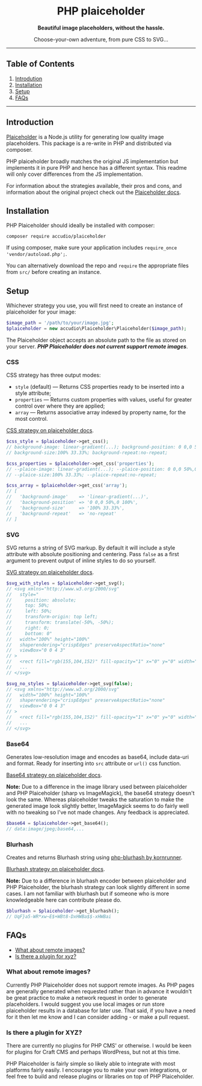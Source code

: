 <h1 align="center">
  PHP plaiceholder
</h1>

<p align="center">
  <strong>Beautiful image placeholders, without the hassle.</strong>
</p>
<p align="center">
  Choose-your-own adventure, from pure CSS to SVG…
</p>

---

## Table of Contents

1. [Introdution](#introduction)
1. [Installation](#installation)
1. [Setup](#setup)
1. [FAQs](#faqs)

---

## Introduction

[Plaiceholder](https://plaiceholder.co/) is a Node.js utility for generating low quality image placeholders. This package is a re-write in PHP and distributed via composer.

PHP plaiceholder broadly matches the original JS implementation but implements it in pure PHP and hence has a different syntax. This readme will only cover differences from the JS implementation.

For information about the strategies available, their pros and cons, and information about the original project check out the [Plaiceholder docs](https://plaiceholder.co/docs).


## Installation

PHP Plaiceholder should ideally be installed with composer:

```
composer require accudio/plaiceholder
```

If using composer, make sure your application includes `require_once 'vendor/autoload.php';`.

You can alternatively download the repo and `require` the appropriate files from `src/` before creating an instance.


## Setup

Whichever strategy you use, you will first need to create an instance of plaiceholder for your image:

```php
$image_path = '/path/to/your/image.jpg';
$plaiceholder = new accudio\Plaiceholder\Plaiceholder($image_path);
```

The Plaiceholder object accepts an absolute path to the file as stored on your server. ***PHP Plaiceholder does not current support remote images***.

### CSS

CSS strategy has three output modes:

- `style` (default) &mdash; Returns CSS properties ready to be inserted into a style attribute;
- `properties` &mdash; Returns custom properties with values, useful for greater control over where they are applied;
- `array` &mdash; Returns associative array indexed by property name, for the most control.

[CSS strategy on plaiceholder docs](https://plaiceholder.co/docs/usage#css).

```php
$css_style = $plaiceholder->get_css();
// background-image: linear-gradient(...); background-position: 0 0,0 50%,0 100%;
// background-size:100% 33.33%; background-repeat:no-repeat;

$css_properties = $plaiceholder->get_css('properties');
// --plaice-image: linear-gradient(...); --plaice-position: 0 0,0 50%,0 100%;
// --plaice-size:100% 33.33%; --plaice-repeat:no-repeat;

$css_array = $plaiceholder->get_css('array');
// [
//   'background-image'    => 'linear-gradient(...)',
//   'background-position' => '0 0,0 50%,0 100%',
//   'background-size'     => '100% 33.33%',
//   'background-repeat'   => 'no-repeat'
// ]
```

### SVG

SVG returns a string of SVG markup. By default it will include a style attribute with absolute positioning and centering. Pass `false` as a first argument to prevent output of inline styles to do so yourself.

[SVG strategy on plaiceholder docs](https://plaiceholder.co/docs/usage#svg).

```php
$svg_with_styles = $plaiceholder->get_svg();
// <svg xmlns="http://www.w3.org/2000/svg"
//   style="
//     position: absolute;
//     top: 50%;
//     left: 50%;
//     transform-origin: top left;
//     transform: translate(-50%, -50%);
//     right: 0;
//     bottom: 0"
//   width="100%" height="100%"
//   shaperendering="crispEdges" preserveAspectRatio="none"
//   viewBox="0 0 4 3"
// >
//   <rect fill="rgb(155,104,152)" fill-opacity="1" x="0" y="0" width="1" height="1">
//   ...
// </svg>

$svg_no_styles = $plaiceholder->get_svg(false);
// <svg xmlns="http://www.w3.org/2000/svg"
//   width="100%" height="100%"
//   shaperendering="crispEdges" preserveAspectRatio="none"
//   viewBox="0 0 4 3"
// >
//   <rect fill="rgb(155,104,152)" fill-opacity="1" x="0" y="0" width="1" height="1">
//   ...
// </svg>
```

### Base64

Generates low-resolution image and encodes as base64, include data-uri and format. Ready for inserting into `src` attribute or `url()` css function.

[Base64 strategy on plaiceholder docs](https://plaiceholder.co/docs/usage#base64).

**Note:** Due to a difference in the image library used between plaiceholder and PHP Plaiceholder (sharp vs ImageMagick), the base64 strategy doesn't look the same. Whereas plaiceholder tweaks the saturation to make the generated image look slightly better, ImageMagick seems to do fairly well with no tweaking so I've not made changes. Any feedback is appreciated.

```php
$base64 = $plaiceholder->get_base64();
// data:image/jpeg;base64,...
```

### Blurhash

Creates and returns Blurhash string using [php-blurhash by kornrunner](https://github.com/kornrunner/php-blurhash).

[Blurhash strategy on plaiceholder docs](https://plaiceholder.co/docs/usage#blurhash).

**Note:** Due to a difference in blurhash encoder between plaiceholder and PHP Plaiceholder, the blurhash strategy can look slightly different in some cases. I am not familiar with blurhash but if someone who is more knowledgeable here can contribute please do.

```php
$blurhash = $plaiceholder->get_blurhash();
// UqF}a5-WR*xw~E$+WBt8-DxHWBa$$-xHWBai
```

## FAQs

- [What about remote images?](#what-about-remote-images)
- [Is there a plugin for xyz?](#is-there-a-plugin-for-xyz)

### What about remote images?

Currently PHP Plaiceholder does not support remote images. As PHP pages are generally generated when requested rather than in advance it wouldn't be great practice to make a network request in order to generate placeholders. I would suggest you use local images or run store plaiceholder results in a database for later use. That said, if you have a need for it then let me know and I can consider adding - or make a pull request.

### Is there a plugin for XYZ?

There are currently no plugins for PHP CMS' or otherwise. I would be keen for plugins for Craft CMS and perhaps WordPress, but not at this time.

PHP Plaiceholder is fairly simple so likely able to integrate with most platforms fairly easily. I encourage you to make your own integrations, or feel free to build and release plugins or libraries on top of PHP Plaiceholder.
